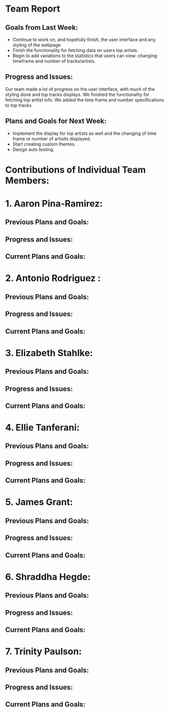 # Team Report
## Goals from Last Week:
- Continue to work on, and hopefully finish, the user interface and any styling of the webpage.
- Finish the functionality for fetching data on users top artists.
- Begin to add variations to the statistics that users can view: changing timeframe and number of tracks/artists.
## Progress and Issues:
Our team made a lot of progress on the user interface, with much of the styling done and top tracks displays. We finished the functionality for fetching top aritist info. We added the time frame and number specifications to top tracks.
## Plans and Goals for Next Week:
- Implement the display for top artists as well and the changing of time frame or number of artisits displayed.
- Start creating custom themes.
- Design auto testing.

# Contributions of Individual Team Members:
# 1. Aaron Pina-Ramirez:
## Previous Plans and Goals:

## Progress and Issues:

## Current Plans and Goals:

# 2. Antonio Rodriguez :
## Previous Plans and Goals:

## Progress and Issues:

## Current Plans and Goals:

# 3. Elizabeth Stahlke:
## Previous Plans and Goals:

## Progress and Issues:

## Current Plans and Goals:


# 4. Ellie Tanferani:
## Previous Plans and Goals:

## Progress and Issues:

## Current Plans and Goals:


# 5. James Grant:
## Previous Plans and Goals:

## Progress and Issues:

## Current Plans and Goals:


# 6. Shraddha Hegde:
## Previous Plans and Goals:


## Progress and Issues:


## Current Plans and Goals:


# 7. Trinity Paulson:
## Previous Plans and Goals:

## Progress and Issues:

## Current Plans and Goals:
